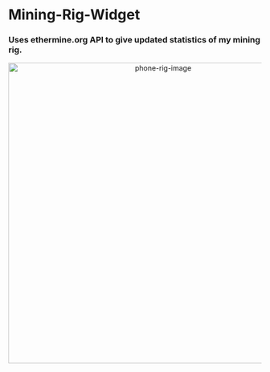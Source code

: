 # Mining-Rig-Widget
### Uses ethermine.org API to give updated statistics of my mining rig.
<div style="text-align:center">
  <img src="https://i.imgur.com/UlkIE4d.jpg" alt="phone-rig-image" width="600"/>
</div>
